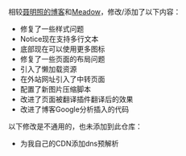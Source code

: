 相较[聂明照的博客](https://github.com/niemingzhao/niemingzhao.github.io)和[Meadow](https://garybear.cn/hexo-theme-meadow/#/README)，修改/添加了以下内容：
- 修复了一些样式问题
- Notice现在支持多行文本
- 底部现在可以使用更多图标
- 修复了一些页面的布局问题
- 引入了懒加载资源
- 在外站网址引入了中转页面
- 配置了新图片压缩脚本
- 改进了页面被翻译插件翻译后的效果
- 改进了博客Google分析插入的代码

以下修改是不通用的，也未添加到此仓库：
- 为我自己的CDN添加dns预解析